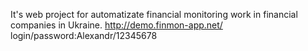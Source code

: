 It's web project for automatizate financial monitoring work in financial companies in Ukraine.
http://demo.finmon-app.net/ login/password:Alexandr/12345678
